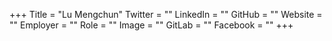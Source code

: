 +++
Title = "Lu Mengchun"
Twitter = ""
LinkedIn = ""
GitHub = ""
Website = ""
Employer = ""
Role = ""
Image = ""
GitLab = ""
Facebook = ""
+++
